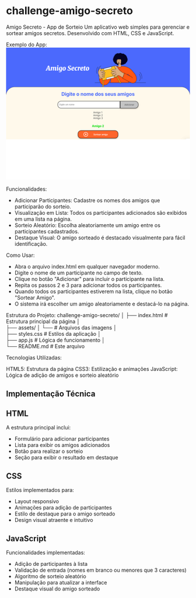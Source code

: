 # challenge-amigo-secreto
Amigo Secreto - App de Sorteio
Um aplicativo web simples para gerenciar e sortear amigos secretos. Desenvolvido com HTML, CSS e JavaScript.

Exemplo do App:
![Screenshot do App](assets/screenshot.png)

Funcionalidades:

- Adicionar Participantes: Cadastre os nomes dos amigos que participarão do sorteio.
- Visualização em Lista: Todos os participantes adicionados são exibidos em uma lista na página.
- Sorteio Aleatório: Escolha aleatoriamente um amigo entre os participantes cadastrados.
- Destaque Visual: O amigo sorteado é destacado visualmente para fácil identificação.

Como Usar:

- Abra o arquivo index.html em qualquer navegador moderno.
- Digite o nome de um participante no campo de texto.
- Clique no botão "Adicionar" para incluir o participante na lista.
- Repita os passos 2 e 3 para adicionar todos os participantes.
- Quando todos os participantes estiverem na lista, clique no botão "Sortear Amigo".
- O sistema irá escolher um amigo aleatoriamente e destacá-lo na página.

Estrutura do Projeto:
 challenge-amigo-secreto/
│
├── index.html          # Estrutura principal da página
│   
├── assets/
│   └──                 # Arquivos das imagens
│   
├── styles.css          # Estilos da aplicação
│   
├── app.js              # Lógica de funcionamento
│   
└── README.md           # Este arquivo

Tecnologias Utilizadas:

HTML5: Estrutura da página
CSS3: Estilização e animações
JavaScript: Lógica de adição de amigos e sorteio aleatório

Implementação Técnica
---------------------
HTML
----
A estrutura principal inclui:
- Formulário para adicionar participantes
- Lista para exibir os amigos adicionados
- Botão para realizar o sorteio
- Seção para exibir o resultado em destaque

CSS
---
Estilos implementados para:
- Layout responsivo
- Animações para adição de participantes
- Estilo de destaque para o amigo sorteado
- Design visual atraente e intuitivo

JavaScript
----------
Funcionalidades implementadas:
- Adição de participantes à lista
- Validação de entrada (nomes em branco ou menores que 3 caracteres)
- Algoritmo de sorteio aleatório
- Manipulação para atualizar a interface
- Destaque visual do amigo sorteado

